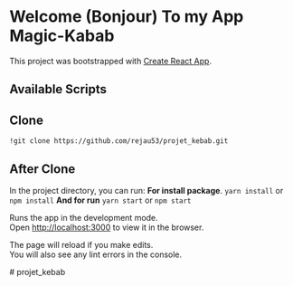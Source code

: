 # Welcome (Bonjour) To my App Magic-Kabab

This project was bootstrapped with [Create React App](https://github.com/facebook/create-react-app).

## Available Scripts

## Clone 
```
!git clone https://github.com/rejau53/projet_kebab.git
```
## After Clone
In the project directory, you can run:
**For install package**.
`yarn install` or `npm install`
**And for run**
 `yarn start` or  `npm start`

Runs the app in the development mode.\
Open [http://localhost:3000](http://localhost:3000) to view it in the browser.


The page will reload if you make edits.\
You will also see any lint errors in the console.


 

#   p r o j e t _ k e b a b 
 
 